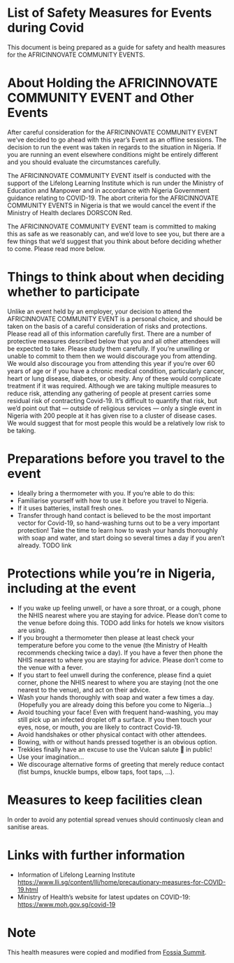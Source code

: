 # List of Safety Measures for Events during Covid

This document is being prepared as a guide for safety and health measures for the AFRICINNOVATE COMMUNITY EVENTS.

# About Holding the AFRICINNOVATE COMMUNITY EVENT and Other Events

After careful consideration for the AFRICINNOVATE COMMUNITY EVENT we’ve decided to go ahead with this year’s Event as an offline sessions. The decision to run the event was taken in regards to the situation in Nigeria. If you are running an event elsewhere conditions might be entirely different and you should evaluate the circumstances carefully.

The AFRICINNOVATE COMMUNITY EVENT itself is conducted with the support of the Lifelong Learning Institute which is run under the Ministry of Education and Manpower and in accordance with Nigeria Government guidance relating to COVID-19. The abort criteria for the AFRICINNOVATE COMMUNITY EVENTS in Nigeria is that we would cancel the event if the Ministry of Health declares DORSCON Red.

The AFRICINNOVATE COMMUNITY EVENT team is committed to making this as safe as we reasonably can, and we’d love to see you, but there are a few things that we’d suggest that you think about before deciding whether to come. Please read more below.

# Things to think about when deciding whether to participate

Unlike an event held by an employer, your decision to attend the AFRICINNOVATE COMMUNITY EVENT is a personal choice, and should be taken on the basis of a careful consideration of risks and protections. Please read all of this information carefully first.
There are a number of protective measures described below that you and all other attendees will be expected to take. Please study them carefully. If you’re unwilling or unable to commit to them then we would discourage you from attending.
We would also discourage you from attending this year if you’re over 60 years of age or if you have a chronic medical condition, particularly cancer, heart or lung disease, diabetes, or obesity. Any of these would complicate treatment if it was required.
Although we are taking multiple measures to reduce risk, attending any gathering of people at present carries some residual risk of contracting Covid-19. It’s difficult to quantify that risk, but we’d point out that — outside of religious services — only a single event in Nigeria with 200 people at it has given rise to a cluster of disease cases. We would suggest that for most people this would be a relatively low risk to be taking.

# Preparations before you travel to the event

- Ideally bring a thermometer with you. If you’re able to do this:
- Familiarise yourself with how to use it before you travel to Nigeria.
- If it uses batteries, install fresh ones.
- Transfer through hand contact is believed to be the most important vector for Covid-19, so hand-washing turns out to be a very important protection! Take the time to learn how to wash your hands thoroughly with soap and water, and start doing so several times a day if you aren’t already. TODO link

# Protections while you’re in Nigeria, including at the event

- If you wake up feeling unwell, or have a sore throat, or a cough, phone the NHIS nearest where you are staying for advice. Please don’t come to the venue before doing this. TODO add links for hotels we know visitors are using.
- If you brought a thermometer then please at least check your temperature before you come to the venue (the Ministry of Health recommends checking twice a day). If you have a fever then phone the NHIS nearest to where you are staying for advice. Please don’t come to the venue with a fever.
- If you start to feel unwell during the conference, please find a quiet corner, phone the NHIS nearest to where you are staying (not the one nearest to the venue), and act on their advice.
- Wash your hands thoroughly with soap and water a few times a day. (Hopefully you are already doing this before you come to Nigeria…)
- Avoid touching your face! Even with frequent hand-washing, you may still pick up an infected droplet off a surface. If you then touch your eyes, nose, or mouth, you are likely to contract Covid-19.
- Avoid handshakes or other physical contact with other attendees.
- Bowing, with or without hands pressed together is an obvious option.
- Trekkies finally have an excuse to use the Vulcan salute 🖖 in public!
- Use your imagination…
- We discourage alternative forms of greeting that merely reduce contact (fist bumps, knuckle bumps, elbow taps, foot taps, …).

# Measures to keep facilities clean
In order to avoid any potential spread venues should continuosly clean and sanitise areas.

# Links with further information
- Information of Lifelong Learning Institute https://www.lli.sg/content/lli/home/precautionary-measures-for-COVID-19.html
- Ministry of Health’s website for latest updates on COVID-19: https://www.moh.gov.sg/covid-19

# Note
This health measures were copied and modified from [Fossia Summit](https://github.com/fossasia/Event-Safety-Measures#readme).
